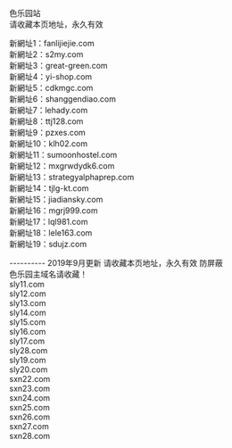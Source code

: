 色乐园站<br>
请收藏本页地址，永久有效<br>

新網址1：fanlijiejie.com<br>
新網址2：s2my.com<br>
新網址3：great-green.com<br>
新網址4：yi-shop.com<br>
新網址5：cdkmgc.com<br>
新網址6：shanggendiao.com<br>
新網址7：lehady.com<br>
新網址8：ttj128.com<br>
新網址9：pzxes.com<br>
新網址10：klh02.com<br>
新網址11：sumoonhostel.com<br>
新網址12：mxgrwdydk6.com<br>
新網址13：strategyalphaprep.com<br>
新網址14：tjlg-kt.com<br>
新網址15：jiadiansky.com<br>
新網址16：mgrj999.com<br>
新網址17：lql981.com<br>
新網址18：lele163.com<br>
新網址19：sdujz.com<br>

---------- 2019年9月更新 请收藏本页地址，永久有效 防屏蔽<br>
色乐园主域名请收藏！<br>
sly11.com<br>
sly12.com<br>
sly13.com<br>
sly14.com<br>
sly15.com<br>
sly16.com<br>
sly17.com<br>
sly28.com<br>
sly19.com<br>
sly20.com<br>
sxn22.com<br>
sxn23.com<br>
sxn24.com<br>
sxn25.com<br>
sxn26.com<br>
sxn27.com<br>
sxn28.com<br>
